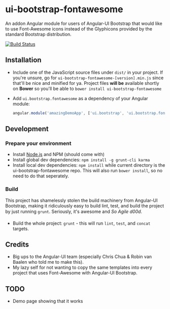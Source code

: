# ui-bootstrap-fontawesome
An addon Angular module for users of Angular-UI Bootstrap that would like to use Font-Awesome icons instead of the Glyphicons provided by the standard Bootstrap distribution.

[![Build Status](https://secure.travis-ci.org/maxfierke/ui-bootstrap-fontawesome.svg)](http://travis-ci.org/maxfierke/ui-bootstrap-fontawesome)

## Installation

* Include one of the JavaScript source files under `dist/` in your project. If you're unsure, go for `ui-bootstrap-fontawesome-[version].min.js` since that'll be nice and minified for ya. Project files **will be** available shortly on **Bower** so you'll be able to `bower install ui-bootstrap-fontawesome`

* Add `ui.bootstrap.fontawesome` as a dependency of your Angular module:

	```javascript
	angular.module('amazingDemoApp', ['ui.bootstrap', 'ui.bootstrap.fontawesome']);
	```

## Development
### Prepare your environment
* Install [Node.js](http://nodejs.org/) and NPM (should come with)
* Install global dev dependencies: `npm install -g grunt-cli karma`
* Install local dev dependencies: `npm install` while current directory is the ui-bootstrap-fontawesome repo. This will also run `bower install`, so no need to do that seperately.

### Build
This project has shamelessly stolen the build machinery from Angular-UI Bootstrap, making it ridiculously easy to build lint, test, and build the project by just running `grunt`. Seriously, it's awesome and *So Agile d00d&#0153;*.

* Build the whole project: `grunt` - this will run `lint`, `test`, and `concat` targets.

## Credits
* Big ups to the Angular-UI team (especially Chris Chua &amp; Robin van Baalen who told me to make this).
* My lazy self for not wanting to copy the same templates into every project that uses Font-Awesome with Angular-UI Bootstrap.

## TODO
* Demo page showing that it works

